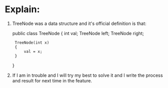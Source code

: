 # Explain:

1. TreeNode was a data structure and it's official definition is that:

   public class TreeNode
   {
   int val;
   TreeNode left;
   TreeNode right;

        TreeNode(int x)
        {
            val = x;
        }
   }

2. If I am in trouble and I will try my best to solve it and I write the process and result for next time in the
   feature.
